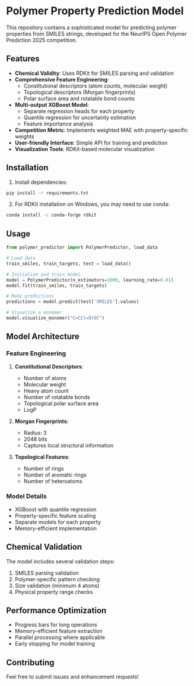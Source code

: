 # Polymer Property Prediction Model

This repository contains a sophisticated model for predicting polymer properties from SMILES strings, developed for the NeurIPS Open Polymer Prediction 2025 competition.

## Features

- **Chemical Validity**: Uses RDKit for SMILES parsing and validation
- **Comprehensive Feature Engineering**:
  - Constitutional descriptors (atom counts, molecular weight)
  - Topological descriptors (Morgan fingerprints)
  - Polar surface area and rotatable bond counts
- **Multi-output XGBoost Model**:
  - Separate regression heads for each property
  - Quantile regression for uncertainty estimation
  - Feature importance analysis
- **Competition Metric**: Implements weighted MAE with property-specific weights
- **User-friendly Interface**: Simple API for training and prediction
- **Visualization Tools**: RDKit-based molecular visualization

## Installation

1. Install dependencies:
```bash
pip install -r requirements.txt
```

2. For RDKit installation on Windows, you may need to use conda:
```bash
conda install -c conda-forge rdkit
```

## Usage

```python
from polymer_predictor import PolymerPredictor, load_data

# Load data
train_smiles, train_targets, test = load_data()

# Initialize and train model
model = PolymerPredictor(n_estimators=1000, learning_rate=0.01)
model.fit(train_smiles, train_targets)

# Make predictions
predictions = model.predict(test['SMILES'].values)

# Visualize a monomer
model.visualize_monomer("C=CC(=O)OC")
```

## Model Architecture

### Feature Engineering
1. **Constitutional Descriptors**:
   - Number of atoms
   - Molecular weight
   - Heavy atom count
   - Number of rotatable bonds
   - Topological polar surface area
   - LogP

2. **Morgan Fingerprints**:
   - Radius: 3
   - 2048 bits
   - Captures local structural information

3. **Topological Features**:
   - Number of rings
   - Number of aromatic rings
   - Number of heteroatoms

### Model Details
- XGBoost with quantile regression
- Property-specific feature scaling
- Separate models for each property
- Memory-efficient implementation

## Chemical Validation

The model includes several validation steps:
1. SMILES parsing validation
2. Polymer-specific pattern checking
3. Size validation (minimum 4 atoms)
4. Physical property range checks

## Performance Optimization

- Progress bars for long operations
- Memory-efficient feature extraction
- Parallel processing where applicable
- Early stopping for model training

## Contributing

Feel free to submit issues and enhancement requests! 